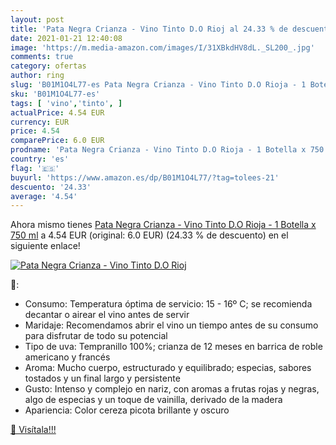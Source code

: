 ```yaml
---
layout: post
title: 'Pata Negra Crianza - Vino Tinto D.O Rioj al 24.33 % de descuento'
date: 2021-01-21 12:40:08
image: 'https://m.media-amazon.com/images/I/31XBkdHV8dL._SL200_.jpg'
comments: true
category: ofertas
author: ring
slug: 'B01M1O4L77-es Pata Negra Crianza - Vino Tinto D.O Rioja - 1 Botella x...'
sku: 'B01M1O4L77-es'
tags: [ 'vino','tinto', ]
actualPrice: 4.54 EUR
currency: EUR
price: 4.54
comparePrice: 6.0 EUR
prodname: 'Pata Negra Crianza - Vino Tinto D.O Rioja - 1 Botella x 750 ml'
country: 'es'
flag: '🇪🇸'
buyurl: 'https://www.amazon.es/dp/B01M1O4L77/?tag=tolees-21'
descuento: '24.33'
average: '4.54'
---
```


Ahora mismo tienes [Pata Negra Crianza - Vino Tinto D.O Rioja - 1 Botella x 750 ml](https://www.amazon.es/dp/B01M1O4L77/?tag=tolees-21) a 4.54 EUR (original: 6.0 EUR) (24.33 %  de descuento) en el siguiente enlace!

[![Pata Negra Crianza - Vino Tinto D.O Rioj](https://m.media-amazon.com/images/I/31XBkdHV8dL._SL200_.jpg)](https://www.amazon.es/dp/B01M1O4L77/?tag=tolees-21)

🔎:

- Consumo: Temperatura óptima de servicio: 15 - 16º C; se recomienda decantar o airear el vino antes de servir
- Maridaje: Recomendamos abrir el vino un tiempo antes de su consumo para disfrutar de todo su potencial
- Tipo de uva: Tempranillo 100%; crianza de 12 meses en barrica de roble americano y francés
- Aroma: Mucho cuerpo, estructurado y equilibrado; especias, sabores tostados y un final largo y persistente
- Gusto: Intenso y complejo en nariz, con aromas a frutas rojas y negras, algo de especias y un toque de vainilla, derivado de la madera
- Apariencia: Color cereza picota brillante y oscuro

[🛒 Visítala!!!](https://www.amazon.es/dp/B01M1O4L77/?tag=tolees-21)
